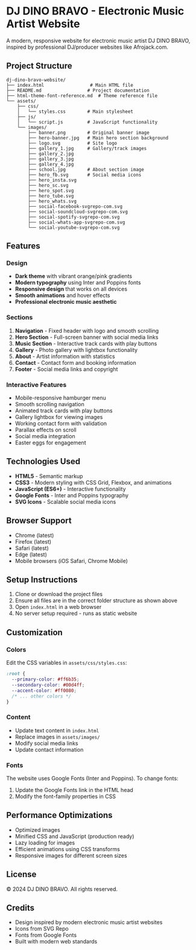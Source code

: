 # DJ DINO BRAVO - Electronic Music Artist Website

A modern, responsive website for electronic music artist DJ DINO BRAVO, inspired by professional DJ/producer websites like Afrojack.com.

## Project Structure

```
dj-dino-bravo-website/
├── index.html                 # Main HTML file
├── README.md                 # Project documentation
├── html-theme-font-reference.md  # Theme reference file
└── assets/
    ├── css/
    │   └── styles.css        # Main stylesheet
    ├── js/
    │   └── script.js         # JavaScript functionality
    └── images/
        ├── banner.png        # Original banner image
        ├── hero-banner.jpg   # Main hero section background
        ├── logo.svg          # Site logo
        ├── gallery_1.jpg     # Gallery/track images
        ├── gallery_2.jpg
        ├── gallery_3.jpg
        ├── gallery_4.jpg
        ├── school.jpg        # About section image
        ├── hero_fb.svg       # Social media icons
        ├── hero_insta.svg
        ├── hero_sc.svg
        ├── hero_spot.svg
        ├── hero_tube.svg
        ├── hero_whats.svg
        ├── social-facebook-svgrepo-com.svg
        ├── social-soundcloud-svgrepo-com.svg
        ├── social-spotify-svgrepo-com.svg
        ├── social-whats-app-svgrepo-com.svg
        └── social-youtube-svgrepo-com.svg
```

## Features

### Design
- **Dark theme** with vibrant orange/pink gradients
- **Modern typography** using Inter and Poppins fonts
- **Responsive design** that works on all devices
- **Smooth animations** and hover effects
- **Professional electronic music aesthetic**

### Sections
1. **Navigation** - Fixed header with logo and smooth scrolling
2. **Hero Section** - Full-screen banner with social media links
3. **Music Section** - Interactive track cards with play buttons
4. **Gallery** - Photo gallery with lightbox functionality
5. **About** - Artist information with statistics
6. **Contact** - Contact form and booking information
7. **Footer** - Social media links and copyright

### Interactive Features
- Mobile-responsive hamburger menu
- Smooth scrolling navigation
- Animated track cards with play buttons
- Gallery lightbox for viewing images
- Working contact form with validation
- Parallax effects on scroll
- Social media integration
- Easter eggs for engagement

## Technologies Used

- **HTML5** - Semantic markup
- **CSS3** - Modern styling with CSS Grid, Flexbox, and animations
- **JavaScript (ES6+)** - Interactive functionality
- **Google Fonts** - Inter and Poppins typography
- **SVG Icons** - Scalable social media icons

## Browser Support

- Chrome (latest)
- Firefox (latest)
- Safari (latest)
- Edge (latest)
- Mobile browsers (iOS Safari, Chrome Mobile)

## Setup Instructions

1. Clone or download the project files
2. Ensure all files are in the correct folder structure as shown above
3. Open `index.html` in a web browser
4. No server setup required - runs as static website

## Customization

### Colors
Edit the CSS variables in `assets/css/styles.css`:
```css
:root {
  --primary-color: #ff6b35;
  --secondary-color: #00d4ff;
  --accent-color: #ff0080;
  /* ... other colors */
}
```

### Content
- Update text content in `index.html`
- Replace images in `assets/images/`
- Modify social media links
- Update contact information

### Fonts
The website uses Google Fonts (Inter and Poppins). To change fonts:
1. Update the Google Fonts link in the HTML head
2. Modify the font-family properties in CSS

## Performance Optimizations

- Optimized images
- Minified CSS and JavaScript (production ready)
- Lazy loading for images
- Efficient animations using CSS transforms
- Responsive images for different screen sizes

## License

© 2024 DJ DINO BRAVO. All rights reserved.

## Credits

- Design inspired by modern electronic music artist websites
- Icons from SVG Repo
- Fonts from Google Fonts
- Built with modern web standards
